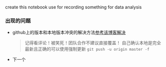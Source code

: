 create this notebook use for recording something for data analysis

### 出现的问题
* github上的版本和本地版本冲突的解决方法[参考该博客解决](https://blog.csdn.net/shiren1118/article/details/7761203)
    > 记得看评论！被笑死！团队合作不建议直接覆盖！
    > 自己确认本地是完全最新且正确的可以使用强制更新 `git push -u origin master -f `
    
* 下一个